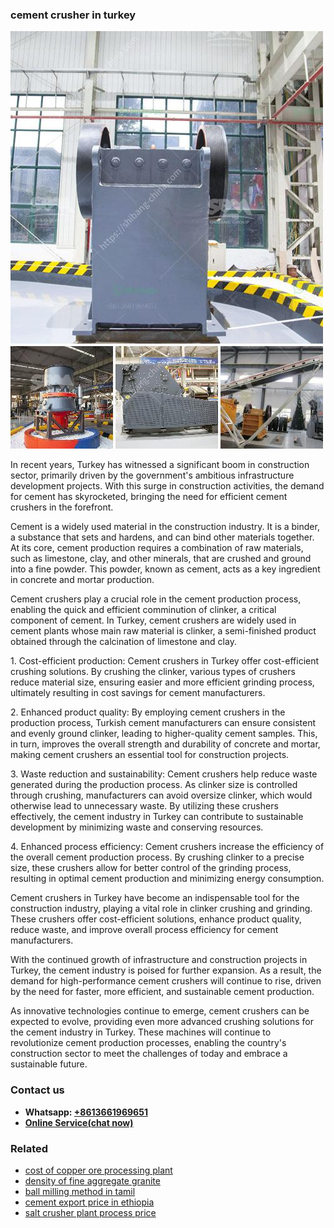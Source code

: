 <h3>cement crusher in turkey</h3><img src='1702260059.jpg' alt=''><p>In recent years, Turkey has witnessed a significant boom in construction sector, primarily driven by the government's ambitious infrastructure development projects. With this surge in construction activities, the demand for cement has skyrocketed, bringing the need for efficient cement crushers in the forefront.</p><p>Cement is a widely used material in the construction industry. It is a binder, a substance that sets and hardens, and can bind other materials together. At its core, cement production requires a combination of raw materials, such as limestone, clay, and other minerals, that are crushed and ground into a fine powder. This powder, known as cement, acts as a key ingredient in concrete and mortar production.</p><p>Cement crushers play a crucial role in the cement production process, enabling the quick and efficient comminution of clinker, a critical component of cement. In Turkey, cement crushers are widely used in cement plants whose main raw material is clinker, a semi-finished product obtained through the calcination of limestone and clay.</p><p>1. Cost-efficient production: Cement crushers in Turkey offer cost-efficient crushing solutions. By crushing the clinker, various types of crushers reduce material size, ensuring easier and more efficient grinding process, ultimately resulting in cost savings for cement manufacturers.</p><p>2. Enhanced product quality: By employing cement crushers in the production process, Turkish cement manufacturers can ensure consistent and evenly ground clinker, leading to higher-quality cement samples. This, in turn, improves the overall strength and durability of concrete and mortar, making cement crushers an essential tool for construction projects.</p><p>3. Waste reduction and sustainability: Cement crushers help reduce waste generated during the production process. As clinker size is controlled through crushing, manufacturers can avoid oversize clinker, which would otherwise lead to unnecessary waste. By utilizing these crushers effectively, the cement industry in Turkey can contribute to sustainable development by minimizing waste and conserving resources.</p><p>4. Enhanced process efficiency: Cement crushers increase the efficiency of the overall cement production process. By crushing clinker to a precise size, these crushers allow for better control of the grinding process, resulting in optimal cement production and minimizing energy consumption.</p><p>Cement crushers in Turkey have become an indispensable tool for the construction industry, playing a vital role in clinker crushing and grinding. These crushers offer cost-efficient solutions, enhance product quality, reduce waste, and improve overall process efficiency for cement manufacturers.</p><p>With the continued growth of infrastructure and construction projects in Turkey, the cement industry is poised for further expansion. As a result, the demand for high-performance cement crushers will continue to rise, driven by the need for faster, more efficient, and sustainable cement production.</p><p>As innovative technologies continue to emerge, cement crushers can be expected to evolve, providing even more advanced crushing solutions for the cement industry in Turkey. These machines will continue to revolutionize cement production processes, enabling the country's construction sector to meet the challenges of today and embrace a sustainable future.</p><h3>Contact us</h3><ul><li><strong>Whatsapp:&nbsp;<a href="https://wa.me/8613661969651">+8613661969651</a></strong></li><li><a href="https://swt.shibang-china.com/?git&amp;zhl&amp;cement crusher in turkey"><strong>Online Service(chat now)</strong></a></li></ul><h3>Related</h3><ul><li><a href='cost of copper ore processing plant.md'>cost of copper ore processing plant</a></li><li><a href='density of fine aggregate granite.md'>density of fine aggregate granite</a></li><li><a href='ball milling method in tamil.md'>ball milling method in tamil</a></li><li><a href='cement export price in ethiopia.md'>cement export price in ethiopia</a></li><li><a href='salt crusher plant process price.md'>salt crusher plant process price</a></li></ul>